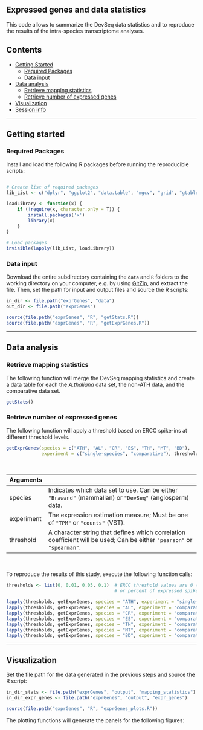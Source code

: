 
## Expressed genes and data statistics

This code allows to summarize the DevSeq data statistics and to reproduce the results of the intra-species transcriptome analyses. 


## Contents

* [Getting Started](#getting-started)
  * [Required Packages](#required-packages)
  * [Data input](#data-input)
* [Data analysis](#data-analysis)
  * [Retrieve mapping statistics](#retrieve-mapping-statistics)
  * [Retrieve number of expressed genes](#retrieve-number-of-expressed-genes)
* [Visualization](#visualization)
* [Session info](#session-info)

---
## Getting started


### Required Packages
Install and load the following R packages before running the reproducible scripts:

```R

# Create list of required packages
lib_List <- c("dplyr", "ggplot2", "data.table", "mgcv", "grid", "gtable", "scales", "factoextra", "dendextend")

loadLibrary <- function(x) { 
    if (!require(x, character.only = T)) {
        install.packages('x')
        library(x)
    }
}

# Load packages
invisible(lapply(lib_List, loadLibrary))

```

### Data input
Download the entire subdirectory containing the `data` and `R` folders to the working directory on your computer, e.g. by using [GitZip](http://kinolien.github.io/gitzip/), and extract the file. Then, set the path for input and output files and source the R scripts:  

```R
in_dir <- file.path("exprGenes", "data")
out_dir <- file.path("exprGenes")

source(file.path("exprGenes", "R", "getStats.R"))
source(file.path("exprGenes", "R", "getExprGenes.R"))

```
---
## Data analysis

### Retrieve mapping statistics

The following function will merge the DevSeq mapping statistics and create a data table for each the _A.thaliana_ data set, the non-ATH data, and the comparative data set. 

```R
getStats()

```

### Retrieve number of expressed genes

The following function will apply a threshold based on ERCC spike-ins at different threshold levels. 

```R
getExprGenes(species = c("ATH", "AL", "CR", "ES", "TH", "MT", "BD"), 
             experiment = c("single-species", "comparative"), threshold)

```
</br>

| Arguments  |  |
| :---  | :---  |
| species  | Indicates which data set to use. Can be either `"Brawand"` (mammalian) or `"DevSeq"` (angiosperm) data. |
| experiment  | The expression estimation measure; Must be one of `"TPM"` or `"counts"` (VST). |
| threshold  | A character string that defines which correlation coefficient will be used; Can be either `"pearson"` or `"spearman"`. |

</br>

To reproduce the results of this study, execute the following function calls:

```R
thresholds <- list(0, 0.01, 0.05, 0.1)  # ERCC threshold values are 0 (TPM threshold of 0.05)
                                        # or percent of expressed spike-ins for 0.01/0.05/0.1

lapply(thresholds, getExprGenes, species = "ATH", experiment = "single-species")
lapply(thresholds, getExprGenes, species = "AL", experiment = "comparative")
lapply(thresholds, getExprGenes, species = "CR", experiment = "comparative")
lapply(thresholds, getExprGenes, species = "ES", experiment = "comparative")
lapply(thresholds, getExprGenes, species = "TH", experiment = "comparative")
lapply(thresholds, getExprGenes, species = "MT", experiment = "comparative")
lapply(thresholds, getExprGenes, species = "BD", experiment = "comparative")

```
---
## Visualization

Set the file path for the data generated in the previous steps and source the R script:

```R
in_dir_stats <- file.path("exprGenes", "output", "mapping_statistics")
in_dir_expr_genes <- file.path("exprGenes", "output", "expr_genes")

source(file.path("exprGenes", "R", "exprGenes_plots.R"))

```

The plotting functions will generate the panels for the following figures:

